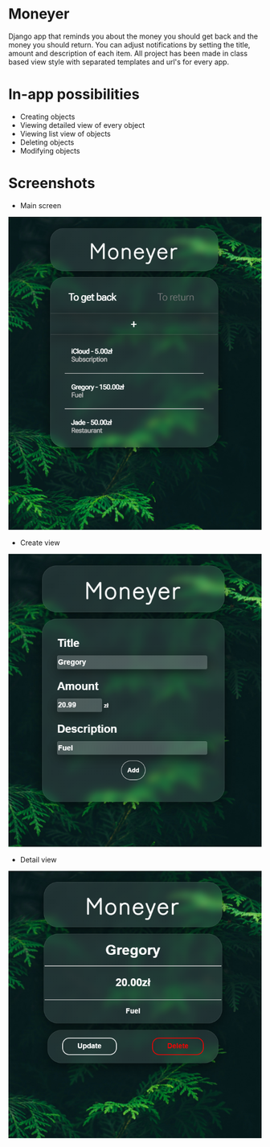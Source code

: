 # Moneyer
Django app that reminds you about the money you should get back and the money you should return. You can adjust notifications by setting the title, amount and description of each item. All project has been made in class based view style with separated templates and url's for every app.

# In-app possibilities
- Creating objects
- Viewing detailed view of every object
- Viewing list view of objects
- Deleting objects
- Modifying objects

# Screenshots
- Main screen

![main_screen_image](https://github.com/Kamelleon/Moneyer/blob/main/app_screenshots/Moneyer.png)

- Create view

![create_view_image](https://github.com/Kamelleon/Moneyer/blob/main/app_screenshots/Moneyer_2.png)

- Detail view

![detail_view_image](https://github.com/Kamelleon/Moneyer/blob/main/app_screenshots/Moneyer_3.png)
